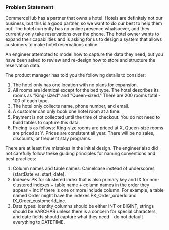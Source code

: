 ### Problem Statement
CommerceHub has a partner that owns a hotel. Hotels are definitely not our business, but this is a good partner, so we want to do our best to help them out. The hotel currently has no online presence whatsoever, and they currently only take reservations over the phone. The hotel owner wants to expand their capabilities and is asking for us to design a system that allows customers to make hotel reservations online. 

An engineer attempted to model how to capture the data they need, but you have been asked to review and re-design how to store and structure the reservation data.

The product manager has told you the following details to consider:
1. The hotel only has one location with no plans for expansion.
2. All rooms are identical except for the bed type. The hotel describes its rooms as "King-sized" and "Queen-sized." There are 200 rooms total - 100 of each type.
3. The hotel only collects name, phone number, and email.
4. A customer can only book one hotel room at a time.
5. Payment is not collected until the time of checkout. You do not need to build tables to capture this data.
6. Pricing is as follows: King-size rooms are priced at X, Queen-size rooms are priced at Y. Prices are consistent all year. There will be no sales, discounts, or frequent stay programs.

There are at least five mistakes in the initial design. The engineer also did not carefully follow these guiding principles for naming conventions and best practices:

1) Column names and table names: Camelcase instead of underscores (startDate vs. start_date).
2) Indexes: PK for clustered index that is also primary key and IX for non-clustered indexes + table name + column names in the order they appear + inc if there is one or more include column. For example, a table named Order might have the indexes PK_Order_orderId and IX_Order_customerId_inc.
3) Data types: Identity columns should be either INT or BIGINT, strings should be VARCHAR unless there is a concern for special characters, and date fields should capture what they need -  do not default everything to DATETIME.

